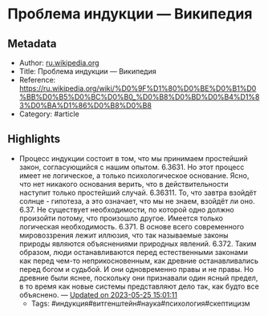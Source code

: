 # Проблема индукции — Википедия

## Metadata
- Author: [ru.wikipedia.org]()
- Title: Проблема индукции — Википедия
- Reference: https://ru.wikipedia.org/wiki/%D0%9F%D1%80%D0%BE%D0%B1%D0%BB%D0%B5%D0%BC%D0%B0_%D0%B8%D0%BD%D0%B4%D1%83%D0%BA%D1%86%D0%B8%D0%B8
- Category: #article

## Highlights
- Процесс индукции состоит в том, что мы принимаем простейший закон, согласующийся с нашим опытом.
6.3631. Но этот процесс имеет не логическое, а только психологическое основание. Ясно, что нет никакого основания верить, что в действительности наступит только простейший случай.
6.36311. То, что завтра взойдёт солнце - гипотеза, а это означает, что мы не знаем, взойдёт ли оно.
6.37. Не существует необходимости, по которой одно должно произойти потому, что произошло другое. Имеется только логическая необходимость.
6.371. В основе всего современного мировоззрения лежит иллюзия, что так называемые законы природы являются объяснениями природных явлений.
6.372. Таким образом, люди останавливаются перед естественными законами как перед чем-то неприкосновенным, как древние останавливались перед богом и судьбой. И они одновременно правы и не правы. Но древние были яснее, поскольку они признавали один ясный предел, в то время как новые системы представляют дело так, как будто все объяснено. — [Updated on 2023-05-25 15:01:11](https://hyp.is/1yeR8PrzEe2a1peLJQkMgg/ru.wikipedia.org/wiki/%D0%9F%D1%80%D0%BE%D0%B1%D0%BB%D0%B5%D0%BC%D0%B0_%D0%B8%D0%BD%D0%B4%D1%83%D0%BA%D1%86%D0%B8%D0%B8)
   - Tags: #индукция#витгенштейн#наука#психология#скептицизм
